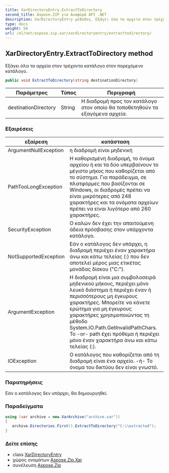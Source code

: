 ```yaml
---
title: XarDirectoryEntry.ExtractToDirectory
second_title: Aspose.ZIP για Αναφορά API .NET
description: XarDirectoryEntry μέθοδος. Εξάγει όλα τα αρχεία στον τρέχοντα κατάλογο στον παρεχόμενο κατάλογο.
type: docs
weight: 50
url: /el/net/aspose.zip.xar/xardirectoryentry/extracttodirectory/
---
```

## XarDirectoryEntry.ExtractToDirectory method

Εξάγει όλα τα αρχεία στον τρέχοντα κατάλογο στον παρεχόμενο κατάλογο.

```csharp
public void ExtractToDirectory(string destinationDirectory)
```

| Παράμετρος | Τύπος | Περιγραφή |
| --- | --- | --- |
| destinationDirectory | String | Η διαδρομή προς τον κατάλογο στον οποίο θα τοποθετηθούν τα εξαγόμενα αρχεία. |

### Εξαιρέσεις

| εξαίρεση | κατάσταση |
| --- | --- |
| ArgumentNullException | η διαδρομή είναι μηδενική |
| PathTooLongException | Η καθορισμένη διαδρομή, το όνομα αρχείου ή και τα δύο υπερβαίνουν το μέγιστο μήκος που καθορίζεται από το σύστημα. Για παράδειγμα, σε πλατφόρμες που βασίζονται σε Windows, οι διαδρομές πρέπει να είναι μικρότερες από 248 χαρακτήρες και τα ονόματα αρχείων πρέπει να είναι λιγότερο από 260 χαρακτήρες. |
| SecurityException | Ο καλών δεν έχει την απαιτούμενη άδεια πρόσβασης στον υπάρχοντα κατάλογο. |
| NotSupportedException | Εάν ο κατάλογος δεν υπάρχει, η διαδρομή περιέχει έναν χαρακτήρα άνω και κάτω τελείας (:) που δεν αποτελεί μέρος μιας ετικέτας μονάδας δίσκου ("C:\"). |
| ArgumentException | Η διαδρομή είναι μια συμβολοσειρά μηδενικού μήκους, περιέχει μόνο λευκό διάστημα ή περιέχει έναν ή περισσότερους μη έγκυρους χαρακτήρες. Μπορείτε να κάνετε ερώτημα για μη έγκυρους χαρακτήρες χρησιμοποιώντας τη μέθοδο System.IO.Path.GetInvalidPathChars. Το -or- path έχει πρόθεμα ή περιέχει μόνο έναν χαρακτήρα άνω και κάτω τελείας (:). |
| IOException | Ο κατάλογος που καθορίζεται από τη διαδρομή είναι ένα αρχείο. -ή- Το όνομα του δικτύου δεν είναι γνωστό. |

### Παρατηρήσεις

Εάν ο κατάλογος δεν υπάρχει, θα δημιουργηθεί.

### Παραδείγματα

```csharp
using (var archive = new XarArchive("archive.xar")) 
{
   archive.Directories.First().ExtractToDirectory("C:\\extracted");
}
```

### Δείτε επίσης

* class [XarDirectoryEntry](../)
* χώρος ονομάτων [Aspose.Zip.Xar](../../xardirectoryentry/)
* συνέλευση [Aspose.Zip](../../../)



